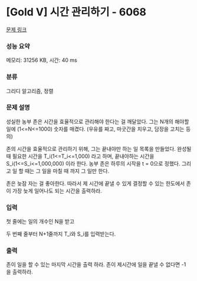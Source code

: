 # [Gold V] 시간 관리하기 - 6068 

[문제 링크](https://www.acmicpc.net/problem/6068) 

### 성능 요약

메모리: 31256 KB, 시간: 40 ms

### 분류

그리디 알고리즘, 정렬

### 문제 설명

<p>성실한 농부 존은 시간을 효율적으로 관리해야 한다는 걸 깨달았다. 그는 N개의 해야할 일에 (1<=N<=1000) 숫자를 매겼다. (우유를 짜고, 마굿간을 치우고, 담장을 고치는 등의)</p>

<p>존의 시간을 효율적으로 관리하기 위해, 그는 끝내야만 하는 일 목록을 만들었다. 완성될 때 필요한 시간을 T_i(1<=T_i<=1,000) 라고 하며, 끝내야하는 시간을 S_i(1<=S_i<=1,000,000) 이라 한다. 농부 존은 하루의 시작을 t = 0으로 정했다. 그리고 일 할 때는 그 일을 마칠 때 까지 그 일만 한다. </p>

<p>존은 늦잠 자는 걸 좋아한다. 따라서 제 시간에 끝낼 수 있게 결정할 수 있는 한도에서 존이 가장 늦게 일어나도 되는 시간을 출력하라.</p>

### 입력 

 <p>첫 줄에는 일의 개수인 N을 받고</p>

<p>두 번째 줄부터 N+1줄까지 T_i와 S_i를 입력받는다. </p>

### 출력 

 <p>존이 일을 할 수 있는 마지막 시간을 출력 하라. 존이 제시간에 일을 끝낼 수 없다면 -1 을 출력하라.</p>

